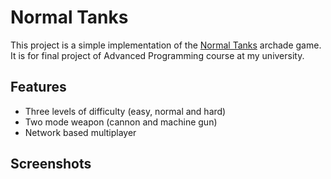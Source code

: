 # Normal Tanks
This project is a simple implementation of the <a href="https://www.ign.com/articles/2010/05/07/normaltanks-review#:~:text=NormalTanks%20was%20originally%20a%20PC,for%20a%20number%20of%20reasons." target="_blank">Normal Tanks</a> archade game. It is for final project of Advanced Programming course at my university.

## Features
- Three levels of difficulty (easy, normal and hard)
- Two mode weapon (cannon and machine gun)
- Network based multiplayer

## Screenshots
